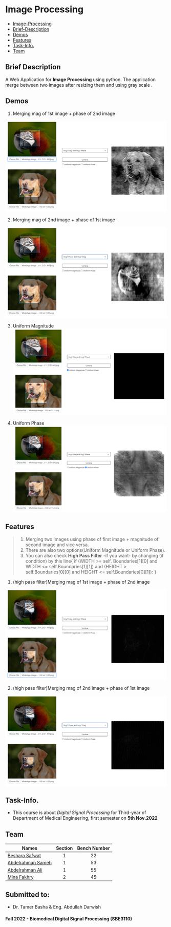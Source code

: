 # Image Processing
 - [Image-Processing](#image-processing)
  - [Brief-Description](#brief-description)
  - [Demos](#demos)
  - [Features](#features)
  - [Task-Info.](#task-info.)
  - [Team](#team)

## Brief Description
A Web Application for **Image Processing** using python. The application merge between two images after resizing them and using gray scale .


## Demos
1. Merging mag of 1st image + phase of 2nd image

![This is an image](static\Imgs\Images\mag1andphase2.png)

2. Merging mag of 2nd image + phase of 1st image 

![This is an image](static\Imgs\Images\mag2andphase1.png)

3. Uniform Magnitude 
![This is an image](static\Imgs\Images\uniform_mag.png)

4. Uniform Phase
![This is an image](static\Imgs\Images\uniform_phase.png)




## Features
> 1. Merging two images using phase of first image + magnitude of second image and vice versa. 
> 2. There are also two options(Uniform Magnitude or Uniform Phase). 
> 3. You can also check **High Pass Filter** -if you want- by changing (if condition) by this line{ if (WIDTH >= self.    Boundaries[1][0] and WIDTH <= self.Boundaries[1][1]) and (HEIGHT > self.Boundaries[0][0] and HEIGHT <= self.Boundaries[0][1]): }
  1. (high pass filter)Merging mag of 1st image + phase of 2nd image

  ![This is an image](static\Imgs\Images\HPF(mag1andphase2).png)

  2. (high pass filter)Merging mag of 2nd image + phase of 1st image 

  ![This is an image](static\Imgs\Images\HPF(mag2andphase1).png)

## Task-Info. 
- This course is about _Digital Signal Processing_ for Third-year of Department of Medical Engineering, first semester on **5th Nov.2022**

## Team 
  | Names                                                       | Section   | Bench Number   |
  | ----------------------------------------------------------- | :-------: | :------------: |
  | [Beshara Safwat](https://github.com/BesharaSafwat)          |     1     |      22        |
  | [Abdelrahman Sameh](https://github.com/AbdelrahmanSameh1)   |     1     |      53        |
  | [Abdelrahman Ali](https://github.com/abdelrahman-ali123)    |     1     |      55        |
  | [Mina Fakhry](https://github.com/MInaAzer01)                |     2     |      45        |
  

## Submitted to:
- Dr. Tamer Basha & Eng. Abdullah Darwish


#### Fall 2022 - Biomedical Digital Signal Processing (SBE3110)

